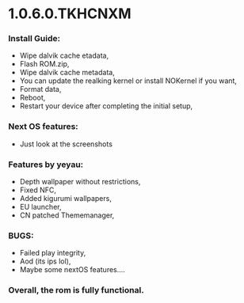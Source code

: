 # 1.0.6.0.TKHCNXM
### Install Guide:

- Wipe dalvik cache etadata,
- Flash ROM.zip,
- Wipe dalvik cache metadata,
- You can update the realking kernel or install NOKernel if you want,
- Format data,
- Reboot,
- Restart your device after completing the initial setup,

### Next OS features:
- Just look at the screenshots

### Features by yeyau: 

- Depth wallpaper without restrictions,
- Fixed NFC,
- Added kigurumi wallpapers,
- EU launcher,
- CN patched Thememanager,

### BUGS:
- Failed play integrity,
- Aod (its ips lol),
- Maybe some nextOS features....

### Overall, the rom is fully functional.
